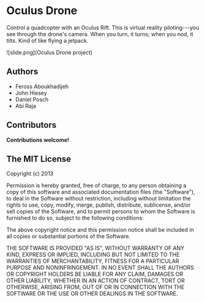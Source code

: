 Oculus Drone
============

Control a quadcopter with an Oculus Rift. This is virtual reality piloting---you see through the drone's camera. When you turn, it turns; when you nod, it tilts. Kind of like flying a jetpack.

![slide.png](Oculus Drone project)

## Authors

- Feross Aboukhadijeh
- John Hiesey
- Daniel Posch
- Abi Raja


## Contributors

**Contributions welcome!**


## The MIT License

Copyright (c) 2013

Permission is hereby granted, free of charge, to any person obtaining a copy of
this software and associated documentation files (the "Software"), to deal in
the Software without restriction, including without limitation the rights to
use, copy, modify, merge, publish, distribute, sublicense, and/or sell copies of
the Software, and to permit persons to whom the Software is furnished to do so,
subject to the following conditions:

The above copyright notice and this permission notice shall be included in all
copies or substantial portions of the Software.

THE SOFTWARE IS PROVIDED "AS IS", WITHOUT WARRANTY OF ANY KIND, EXPRESS OR
IMPLIED, INCLUDING BUT NOT LIMITED TO THE WARRANTIES OF MERCHANTABILITY, FITNESS
FOR A PARTICULAR PURPOSE AND NONINFRINGEMENT. IN NO EVENT SHALL THE AUTHORS OR
COPYRIGHT HOLDERS BE LIABLE FOR ANY CLAIM, DAMAGES OR OTHER LIABILITY, WHETHER
IN AN ACTION OF CONTRACT, TORT OR OTHERWISE, ARISING FROM, OUT OF OR IN
CONNECTION WITH THE SOFTWARE OR THE USE OR OTHER DEALINGS IN THE SOFTWARE.